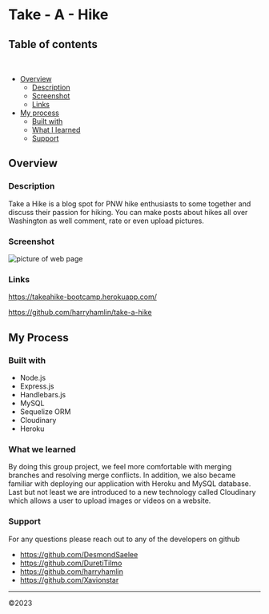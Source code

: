 # Take - A - Hike

## Table of contents
​
- [Overview](#overview)
  - [Description](#description)
  - [Screenshot](#screenshot)
  - [Links](#links)
- [My process](#my-process)
  - [Built with](#built-with)
  - [What I learned](#what-we-learned)
  - [Support](#support)
    
## Overview

### Description
Take a Hike is a blog spot for PNW hike enthusiasts to some together and discuss their passion for hiking. You can make posts about hikes all over Washington as well comment, rate or even upload pictures.

### Screenshot

![picture of web page](https://github.com/harryhamlin/take-a-hike/blob/main/public/assets/takeahike.png?raw=true)

### Links

https://takeahike-bootcamp.herokuapp.com/

https://github.com/harryhamlin/take-a-hike

## My Process
### Built with
- Node.js 
- Express.js 
- Handlebars.js
- MySQL
- Sequelize ORM
- Cloudinary
- Heroku

### What we learned

By doing this group project, we feel more comfortable with merging branches and resolving merge conflicts. In addition, we also became familiar with deploying our application with Heroku and MySQL database. Last but not least we are introduced to a new technology called Cloudinary which allows a user to upload images or videos on a website.  

### Support

For any questions please reach out to any of the developers on github
- https://github.com/DesmondSaelee
- https://github.com/DuretiTilmo
- https://github.com/harryhamlin
- https://github.com/Xavionstar


---------------------
&copy;2023
